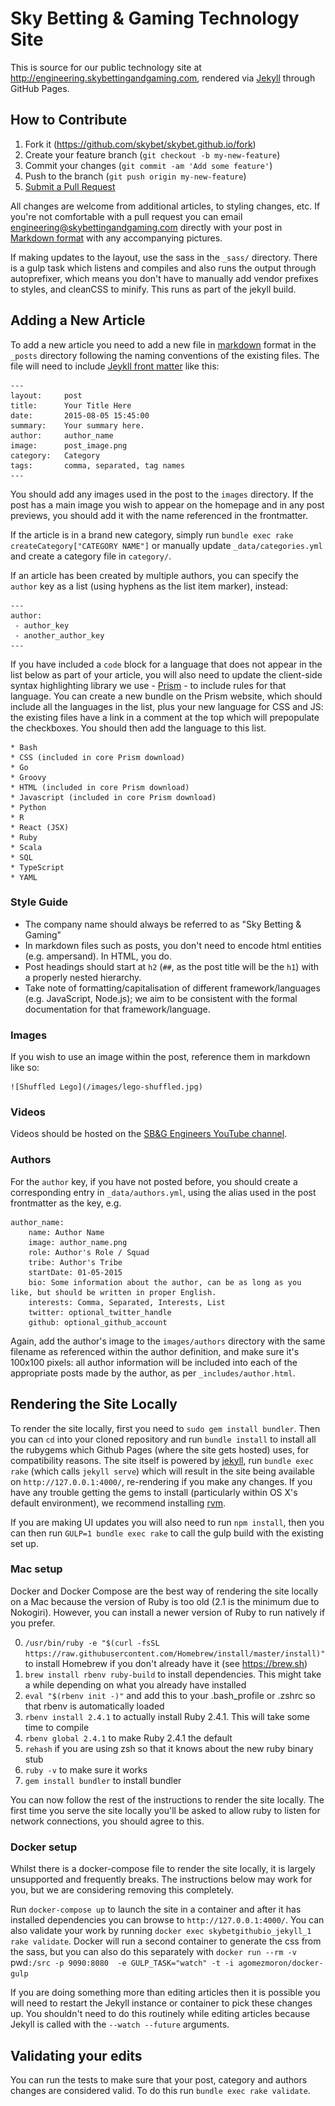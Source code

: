 Sky Betting & Gaming Technology Site
=====================================

This is source for our public technology site at http://engineering.skybettingandgaming.com, rendered via [Jekyll](https://jekyllrb.com/docs/home/) through GitHub Pages.

## How to Contribute

1. Fork it (https://github.com/skybet/skybet.github.io/fork)
2. Create your feature branch (`git checkout -b my-new-feature`)
3. Commit your changes (`git commit -am 'Add some feature'`)
4. Push to the branch (`git push origin my-new-feature`)
5. [Submit a Pull Request](https://help.github.com/articles/using-pull-requests/)

All changes are welcome from additional articles, to styling changes, etc. If you're not comfortable with a pull request you can email <engineering@skybettingandgaming.com> directly with your post in [Markdown format](https://help.github.com/articles/getting-started-with-writing-and-formatting-on-github/) with any accompanying pictures.

If making updates to the layout, use the sass in the `_sass/` directory. There is a gulp task which listens and compiles and also runs the output through autoprefixer, which means you don't have to manually add vendor prefixes to styles, and cleanCSS to minify. This runs as part of the jekyll build.

## Adding a New Article

To add a new article you need to add a new file in [markdown](https://guides.github.com/features/mastering-markdown/) format in the `_posts` directory following the naming conventions of the existing files. The file will need to include [Jeykll front matter](http://jekyllrb.com/docs/frontmatter/) like this:

    ---
    layout:     post
    title:      Your Title Here
    date:       2015-08-05 15:45:00
    summary:    Your summary here.
    author:     author_name
    image:      post_image.png
    category:   Category
    tags:       comma, separated, tag names
    ---

You should add any images used in the post to the `images` directory.  If the post has a main image you wish to appear on the homepage and in any post previews, you should add it with the name referenced in the frontmatter.

If the article is in a brand new category, simply run `bundle exec rake createCategory["CATEGORY NAME"]` or manually update `_data/categories.yml` and create a category file in `category/`.

If an article has been created by multiple authors, you can specify the `author` key as a list (using hyphens as the list item marker), instead:

    ---
    author:
     - author_key
     - another_author_key
    ---

If you have included a ```code``` block for a language that does not appear in the list below as part of your article, you will also need to update the client-side syntax highlighting library we use - [Prism](http://prismjs.com/) - to include rules for that language.  You can create a new bundle on the Prism website, which should include all the languages in the list, plus your new language for CSS and JS: the existing files have a link in a comment at the top which will prepopulate the checkboxes.  You should then add the language to this list.

    * Bash
    * CSS (included in core Prism download)
    * Go
    * Groovy
    * HTML (included in core Prism download)
    * Javascript (included in core Prism download)
    * Python
    * R
    * React (JSX)
    * Ruby
    * Scala
    * SQL
    * TypeScript
    * YAML


### Style Guide

* The company name should always be referred to as "Sky Betting & Gaming"
* In markdown files such as posts, you don't need to encode html entities (e.g. ampersand). In HTML, you do.
* Post headings should start at `h2` (`##`, as the post title will be the `h1`) with a properly nested hierarchy.
* Take note of formatting/capitalisation of different framework/languages (e.g. JavaScript, Node.js); we aim to be consistent with the formal documentation for that framework/language.

### Images

If you wish to use an image within the post, reference them in markdown like so:

    ![Shuffled Lego](/images/lego-shuffled.jpg)

### Videos

Videos should be hosted on the [SB&G Engineers YouTube channel](https://www.youtube.com/channel/UCKhLYGIGTBiD-9zyGkDwfDA).

### Authors

For the `author` key, if you have not posted before, you should create a corresponding entry in `_data/authors.yml`, using the alias used in the post frontmatter as the key, e.g.

    author_name:
        name: Author Name
        image: author_name.png
        role: Author's Role / Squad
        tribe: Author's Tribe
        startDate: 01-05-2015
        bio: Some information about the author, can be as long as you like, but should be written in proper English.
        interests: Comma, Separated, Interests, List
        twitter: optional_twitter_handle
        github: optional_github_account

Again, add the author's image to the `images/authors` directory with the same filename as referenced within the author definition, and make sure it's 100x100 pixels: all author information will be included into each of the appropriate posts made by the author, as per `_includes/author.html`.

## Rendering the Site Locally

To render the site locally, first you need to `sudo gem install bundler`. Then you can `cd` into your cloned repository and run `bundle install` to install all the rubygems which Github Pages (where the site gets hosted) uses, for compatibility reasons.  The site itself is powered by [jekyll](https://jekyllrb.com), run `bundle exec rake` (which calls `jekyll serve`) which will result in the site being available on `http://127.0.0.1:4000/`, re-rendering if you make any changes.  If you have any trouble getting the gems to install (particularly within OS X's default environment), we recommend installing [rvm](https://rvm.io).

If you are making UI updates you will also need to run `npm install`, then you can then run `GULP=1 bundle exec rake` to call the gulp build with the existing set up.

### Mac setup

Docker and Docker Compose are the best way of rendering the site locally on a Mac because the version of Ruby is too old (2.1 is the minimum due to Nokogiri).  However, you can install a newer version of Ruby to run natively if you prefer.

0. `/usr/bin/ruby -e "$(curl -fsSL https://raw.githubusercontent.com/Homebrew/install/master/install)"` to install Homebrew if you don't already have it (see https://brew.sh)
1. `brew install rbenv ruby-build` to install dependencies.  This might take a while depending on what you already have installed
2. `eval "$(rbenv init -)"` and add this to your .bash_profile or .zshrc so that rbenv is automatically loaded
3. `rbenv install 2.4.1` to actually install Ruby 2.4.1.  This will take some time to compile
4. `rbenv global 2.4.1` to make Ruby 2.4.1 the default
5. `rehash` if you are using zsh so that it knows about the new ruby binary stub
5. `ruby -v` to make sure it works
6. `gem install bundler` to install bundler

You can now follow the rest of the instructions to render the site locally.  The first time you serve the site locally you'll be asked to allow ruby to listen for network connections, you should agree to this.

### Docker setup

Whilst there is a docker-compose file to render the site locally, it is largely unsupported and frequently breaks.  The instructions below may work for you, but we are considering removing this completely.

Run `docker-compose up` to launch the site in a container and after it has installed dependencies you can browse to `http://127.0.0.1:4000/`.  You can also validate your work by running `docker exec skybetgithubio_jekyll_1 rake validate`.  Docker will run a second container to generate the css from the sass, but you can also do this separately with `docker run --rm -v `pwd`:/src -p 9090:8080  -e GULP_TASK="watch" -t -i agomezmoron/docker-gulp`

If you are doing something more than editing articles then it is possible you will need to restart the Jekyll instance or container to pick these changes up.  You shouldn't need to do this routinely while editing articles because Jekyll is called with the `--watch --future` arguments.

## Validating your edits

You can run the tests to make sure that your post, category and authors changes are considered valid.  To do this run `bundle exec rake validate`.
